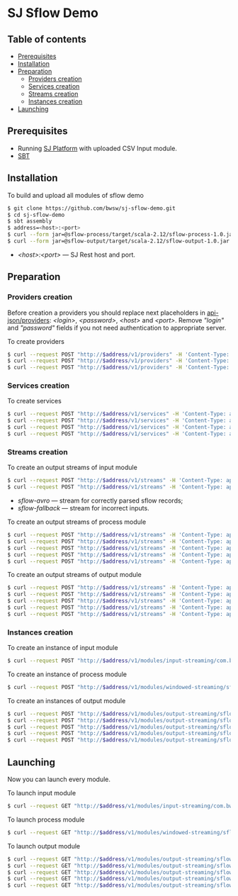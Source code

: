 # SJ Sflow Demo


## Table of contents

- [Prerequisites](#prerequisites)
- [Installation](#installation)
- [Preparation](#preparation)
    * [Providers creation](#providers-creation)
    * [Services creation](#services-creation)
    * [Streams creation](#streams-creation)
    * [Instances creation](#instances-creation)
- [Launching](#launching)


## Prerequisites

- Running [SJ Platform](https://github.com/bwsw/sj-platform) with uploaded CSV Input module.
- [SBT](http://www.scala-sbt.org/)


## Installation

To build and upload all modules of sflow demo

```bash
$ git clone https://github.com/bwsw/sj-sflow-demo.git
$ cd sj-sflow-demo
$ sbt assembly
$ address=<host>:<port>
$ curl --form jar=@sflow-process/target/scala-2.12/sflow-process-1.0.jar http://$address/v1/modules
$ curl --form jar=@sflow-output/target/scala-2.12/sflow-output-1.0.jar http://$address/v1/modules
```

- *\<host\>:\<port\>* &mdash; SJ Rest host and port.


## Preparation

### Providers creation

Before creation a providers you should replace next placeholders in [api-json/providers](api-json/providers):
*\<login\>*, *\<password\>*, *\<host\>* and *\<port\>*. Remove *"login"* and *"password"* fields if you not need 
authentication to appropriate server. 

To create providers

```bash
$ curl --request POST "http://$address/v1/providers" -H 'Content-Type: application/json' --data "@api-json/providers/cassandra-sflow-provider.json" 
$ curl --request POST "http://$address/v1/providers" -H 'Content-Type: application/json' --data "@api-json/providers/jdbc-sflow-provider.json" 
$ curl --request POST "http://$address/v1/providers" -H 'Content-Type: application/json' --data "@api-json/providers/zookeeper-sflow-provider.json" 
```


### Services creation

To create services

```bash
$ curl --request POST "http://$address/v1/services" -H 'Content-Type: application/json' --data "@api-json/services/cassandra-sflow-service.json"
$ curl --request POST "http://$address/v1/services" -H 'Content-Type: application/json' --data "@api-json/services/jdbc-sflow-service.json"
$ curl --request POST "http://$address/v1/services" -H 'Content-Type: application/json' --data "@api-json/services/tstream-sflow-service.json"
$ curl --request POST "http://$address/v1/services" -H 'Content-Type: application/json' --data "@api-json/services/zookeeper-sflow-service.json"
```

### Streams creation

To create an output streams of input module
```bash
$ curl --request POST "http://$address/v1/streams" -H 'Content-Type: application/json' --data "@api-json/streams/sflow-avro.json"
$ curl --request POST "http://$address/v1/streams" -H 'Content-Type: application/json' --data "@api-json/streams/sflow-fallback.json"
```

- *sflow-avro* &mdash; stream for correctly parsed sflow records;
- *sflow-fallback* &mdash; stream for incorrect inputs.

To create an output streams of process module

```bash
$ curl --request POST "http://$address/v1/streams" -H 'Content-Type: application/json' --data "@api-json/streams/DstAsData.json"
$ curl --request POST "http://$address/v1/streams" -H 'Content-Type: application/json' --data "@api-json/streams/DstIpData.json"
$ curl --request POST "http://$address/v1/streams" -H 'Content-Type: application/json' --data "@api-json/streams/SrcAsData.json"
$ curl --request POST "http://$address/v1/streams" -H 'Content-Type: application/json' --data "@api-json/streams/SrcDstData.json"
$ curl --request POST "http://$address/v1/streams" -H 'Content-Type: application/json' --data "@api-json/streams/SrcIpData.json"
```

To create an output streams of output module

```bash
$ curl --request POST "http://$address/v1/streams" -H 'Content-Type: application/json' --data "@api-json/streams/DstAsStream.json"
$ curl --request POST "http://$address/v1/streams" -H 'Content-Type: application/json' --data "@api-json/streams/DstIpStream.json"
$ curl --request POST "http://$address/v1/streams" -H 'Content-Type: application/json' --data "@api-json/streams/SrcAsStream.json"
$ curl --request POST "http://$address/v1/streams" -H 'Content-Type: application/json' --data "@api-json/streams/SrcDstStream.json"
$ curl --request POST "http://$address/v1/streams" -H 'Content-Type: application/json' --data "@api-json/streams/SrcIpStream.json"
```


### Instances creation

To create an instance of input module

```bash
$ curl --request POST "http://$address/v1/modules/input-streaming/com.bwsw.input.csv/1.0/instance" -H 'Content-Type: application/json' --data "@api-json/instances/sflow-csv-input.json" 
```

To create an instance of process module

```bash
$ curl --request POST "http://$address/v1/modules/windowed-streaming/sflow-process/1.0/instance" -H 'Content-Type: application/json' --data "@api-json/instances/sflow-process.json" 
```

To create an instances of output module

```bash
$ curl --request POST "http://$address/v1/modules/output-streaming/sflow-output/1.0/instance" -H 'Content-Type: application/json' --data "@api-json/instances/sflow-dst-as-output.json"
$ curl --request POST "http://$address/v1/modules/output-streaming/sflow-output/1.0/instance" -H 'Content-Type: application/json' --data "@api-json/instances/sflow-dst-ip-output.json"
$ curl --request POST "http://$address/v1/modules/output-streaming/sflow-output/1.0/instance" -H 'Content-Type: application/json' --data "@api-json/instances/sflow-src-as-output.json"
$ curl --request POST "http://$address/v1/modules/output-streaming/sflow-output/1.0/instance" -H 'Content-Type: application/json' --data "@api-json/instances/sflow-src-dst-output.json"
$ curl --request POST "http://$address/v1/modules/output-streaming/sflow-output/1.0/instance" -H 'Content-Type: application/json' --data "@api-json/instances/sflow-src-ip-output.json"
```


## Launching

Now you can launch every module.

To launch input module

```bash
$ curl --request GET "http://$address/v1/modules/input-streaming/com.bwsw.input.csv/1.0/instance/sflow-csv-input/start"
```

To launch process module
```bash
$ curl --request GET "http://$address/v1/modules/windowed-streaming/sflow-process/1.0/instance/sflow-process/start"
```

To launch output module

```bash
$ curl --request GET "http://$address/v1/modules/output-streaming/sflow-output/1.0/instance/sflow-dst-as-output/start"
$ curl --request GET "http://$address/v1/modules/output-streaming/sflow-output/1.0/instance/sflow-dst-ip-output/start"
$ curl --request GET "http://$address/v1/modules/output-streaming/sflow-output/1.0/instance/sflow-src-as-output/start"
$ curl --request GET "http://$address/v1/modules/output-streaming/sflow-output/1.0/instance/sflow-src-dst-output/start"
$ curl --request GET "http://$address/v1/modules/output-streaming/sflow-output/1.0/instance/sflow-src-ip-output/start"
```
 
[TODO]: <> (SQL tables creation)
[TODO]: <> (Describe streams)
[TODO]: <> (Launch example)
